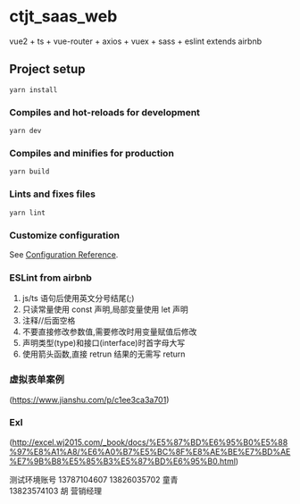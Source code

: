 # ctjt_saas_web

vue2 + ts + vue-router + axios + vuex + sass + eslint extends airbnb

## Project setup
```
yarn install
```

### Compiles and hot-reloads for development
```
yarn dev
```

### Compiles and minifies for production
```
yarn build
```

### Lints and fixes files
```
yarn lint
```

### Customize configuration
See [Configuration Reference](https://cli.vuejs.org/config/).

### ESLint from airbnb

1. js/ts 语句后使用英文分号结尾(;)
2. 只读常量使用 const 声明,局部变量使用 let 声明
3. 注释//后面空格
4. 不要直接修改参数值,需要修改时用变量赋值后修改
5. 声明类型(type)和接口(interface)时首字母大写
6. 使用箭头函数,直接 retrun 结果的无需写 return

### 虚拟表单案例
(https://www.jianshu.com/p/c1ee3ca3a701)

### Exl
(http://excel.wj2015.com/_book/docs/%E5%87%BD%E6%95%B0%E5%88%97%E8%A1%A8/%E6%A0%B7%E5%BC%8F%E8%AE%BE%E7%BD%AE%E7%9B%B8%E5%85%B3%E5%87%BD%E6%95%B0.html)

测试环境账号
13787104607
13826035702  童青   
13823574103 胡 营销经理